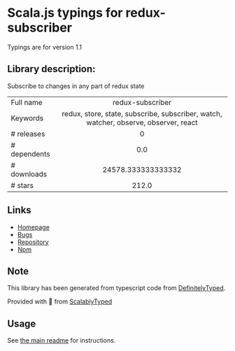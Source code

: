 
# Scala.js typings for redux-subscriber

Typings are for version 1.1

## Library description:
Subscribe to changes in any part of redux state

|                    |                 |
| ------------------ | :-------------: |
| Full name          | redux-subscriber |
| Keywords           | redux, store, state, subscribe, subscriber, watch, watcher, observe, observer, react |
| # releases         | 0 |
| # dependents       | 0.0 |
| # downloads        | 24578.333333333332 |
| # stars            | 212.0 |

## Links
- [Homepage](https://github.com/ivantsov/redux-subscriber#readme)
- [Bugs](https://github.com/ivantsov/redux-subscriber/issues)
- [Repository](https://github.com/ivantsov/redux-subscriber)
- [Npm](https://www.npmjs.com/package/redux-subscriber)
    


## Note
This library has been generated from typescript code from [DefinitelyTyped](https://definitelytyped.org).

Provided with :purple_heart: from [ScalablyTyped](https://github.com/oyvindberg/ScalablyTyped)

## Usage
See [the main readme](../../readme.md) for instructions.


